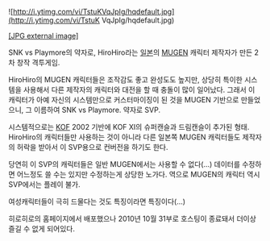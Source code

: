 ![http://i.ytimg.com/vi/TstuKVqJpIg/hqdefault.jpg](http://i.ytimg.com/vi/TstuK
VqJpIg/hqdefault.jpg)

[[JPG external image]](http://i.ytimg.com/vi/TstuKVqJpIg/hqdefault.jpg)

  
SNK vs Playmore의 약자로, HiroHiro라는 [일본](%EC%9D%BC%EB%B3%B8.md)의
[MUGEN](MUGEN.md) 캐릭터 제작자가 만든 2차 창작 격투게임.

HiroHiro의 MUGEN 캐릭터들은 조작감도 좋고 완성도도 높지만, 상당히 특이한 시스템을 사용해서 다른 제작자의 캐릭터와 대전을 할 때
충돌이 많이 일어났다. 그래서 이 캐릭터가 아예 자신의 시스템만으로 커스터마이징이 된 것을 MUGEN 기반으로 만들었으니, 그 이름하여
SNK vs Playmore. 약자로 SVP.

시스템적으로는 [KOF](KOF.md) 2002 기반에 KOF XI의 슈퍼캔슬과 드림캔슬이 추가된 형태. HiroHiro의 캐릭터들만
사용하는 것이 아니라 다른 일본쪽 MUGEN 캐릭터들도 제작자의 허락을 받아서 이 SVP용으로 컨버전을 하기도 한다.

당연히 이 SVP의 캐릭터들은 일반 MUGEN에서는 사용할 수 없다(...) 데이터를 수정하면 어느정도 쓸 수는 있지만 수정하는게 상당한
노가다. 역으로 MUGEN의 캐릭터 역시 SVP에서는 플레이 불가.

여성캐릭터들이 극히 드물다는 것도 특징이라면 특징이다(...)

히로히로의 홈페이지에서 배포했으나 2010년 10월 31부로 호스팅이 종료돼서 더이상 즐길 수 없게 되어있다.

